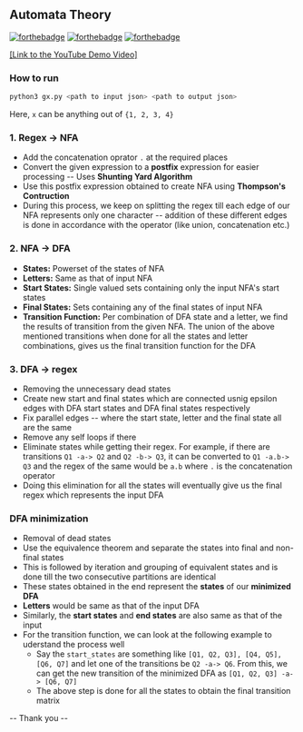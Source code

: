 ## Automata Theory
[![forthebadge](https://forthebadge.com/images/badges/fixed-bugs.svg)](https://forthebadge.com) [![forthebadge](https://forthebadge.com/images/badges/made-with-python.svg)](https://forthebadge.com) [![forthebadge](https://forthebadge.com/images/badges/powered-by-black-magic.svg)](https://forthebadge.com)

[[Link to the YouTube Demo Video]](https://youtu.be/VMaDY00yHgY)

### How to run

``` bash
python3 gx.py <path to input json> <path to output json>
```
Here, `x` can be anything out of `{1, 2, 3, 4}`

### 1. Regex -> NFA
- Add the concatenation oprator `.` at the required places
- Convert the given expression to a **postfix** expression for easier processing -- Uses **Shunting Yard Algorithm**
- Use this postfix expression obtained to create NFA using **Thompson's Contruction**
- During this process, we keep on splitting the regex till each edge of our NFA represents only one character -- addition of these different edges is done in accordance with the operator (like union, concatenation etc.)

### 2. NFA -> DFA
- **States:** Powerset of the states of NFA
- **Letters:** Same as that of input NFA
- **Start States:** Single valued sets containing only the input NFA's start states
- **Final States:** Sets containing any of the final states of input NFA
- **Transition Function:** Per combination of DFA state and a letter, we find the results of transition from the given NFA. The union of the above mentioned transitions when done for all the states and letter combinations, gives us the final transition function for the DFA

### 3. DFA -> regex
- Removing the unnecessary dead states
- Create new start and final states which are connected usnig epsilon edges with DFA start states and DFA final states respectively
- Fix parallel edges -- where the start state, letter and the final state all are the same
- Remove any self loops if there
- Eliminate states while getting their regex. For example, if there are transitions `Q1 -a-> Q2` and `Q2 -b-> Q3`, it can be converted to `Q1 -a.b-> Q3` and the regex of the same would be `a.b` where `.` is the concatenation operator
- Doing this elimination for all the states will eventually give us the final regex which represents the input DFA

### DFA minimization
- Removal of dead states
- Use the equivalence theorem and separate the states into final and non-final states
- This is followed by iteration and grouping of equivalent states and is done till the two consecutive partitions are identical
- These states obtained in the end represent the **states** of our **minimized DFA**
- **Letters** would be same as that of the input DFA
- Similarly, the **start states** and **end states** are also same as that of the input
- For the transition function, we can look at the following example to uderstand the process well
    - Say the `start_states` are something like `[Q1, Q2, Q3], [Q4, Q5], [Q6, Q7]` and let one of the transitions be `Q2 -a-> Q6`. From this, we can get the new transition of the minimized DFA as `[Q1, Q2, Q3] -a-> [Q6, Q7]`
    - The above step is done for all the states to obtain the final transition matrix



-- Thank you --
